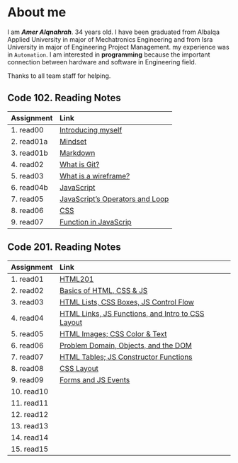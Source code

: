 # About me

I am **_Amer Alqnahrah_**. 34 years old.
I have been graduated from Albalqa Applied University in major of Mechatronics Engineering and from Isra University in major of Engineering Project Management. my experience was in `Automation`.
I am interested in __programming__ because the important connection between hardware and software in Engineering field.

Thanks to all team staff for helping. 

## Code 102. Reading Notes

Assignment  | Link                                                                                 | 
------------|:------------------------------------------------------------------------------------ |
1. read00   | [Introducing myself](https://amer-1987.github.io/Introducing-my-self/)               |
2. read01a  | [Mindset](https://amer-1987.github.io/reading-notes-/code102/read01a)                        |
3. read01b  | [Markdown ](https://amer-1987.github.io/reading-notes-/code102/read01b)                      |
4. read02   | [What is Git?](https://amer-1987.github.io/reading-notes-/code102/read02)                    |
5. read03   | [What is a wireframe?](https://amer-1987.github.io/reading-notes-/code102/read03)            |
6. read04b  | [JavaScript](https://amer-1987.github.io/reading-notes-/code102/read04b)                     |  
7. read05   | [JavaScript’s Operators and Loop](https://amer-1987.github.io/reading-notes-/code102/read05) |    
8. read06   | [CSS](https://amer-1987.github.io/reading-notes-/code102/read06)                             |    
9. read07   | [Function in JavaScrip](https://amer-1987.github.io/reading-notes-/code102/read07)           | 


## Code 201. Reading Notes
Assignment  | Link                                                                                 | 
------------|:------------------------------------------------------------------------------------ |
1. read01   | [HTML201](https://amer-1987.github.io/reading-notes-/code201/read01)         |
2. read02   | [ Basics of HTML, CSS & JS](https://amer-1987.github.io/reading-notes-/code201/read02)|
3. read03   | [HTML Lists, CSS Boxes, JS Control Flow](https://amer-1987.github.io/reading-notes-/code201/read03) |
4. read04   | [HTML Links, JS Functions, and Intro to CSS Layout](https://amer-1987.github.io/reading-notes-/code201/read04) |
5. read05   | [HTML Images; CSS Color & Text](https://amer-1987.github.io/reading-notes-/code201/read05)  |
6. read06   | [Problem Domain, Objects, and the DOM](https://amer-1987.github.io/reading-notes-/code201/read06)     |
7. read07   | [HTML Tables; JS Constructor Functions](https://amer-1987.github.io/reading-notes-/code201/read07)   |
8. read08   | [CSS Layout](https://amer-1987.github.io/reading-notes-/code201/read08)                    |
9. read09   | [Forms and JS Events ]()  |
10. read10  | []()  |
11. read11  | []()  |
12. read12  | []()  |
13. read13  | []()  |
14. read14  | []()  |
15. read15  | []()  |



  